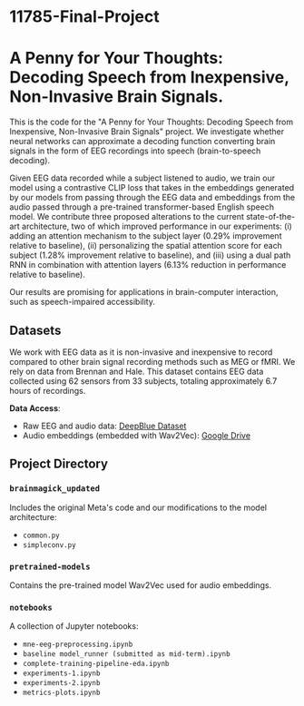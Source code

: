 # 11785-Final-Project

# A Penny for Your Thoughts: Decoding Speech from Inexpensive, Non-Invasive Brain Signals. 

This is the code for the "A Penny for Your Thoughts: Decoding Speech from Inexpensive, Non-Invasive Brain Signals" project. We investigate whether neural networks can approximate a decoding function converting brain signals in the form of EEG recordings into speech (brain-to-speech decoding). 

Given EEG data recorded while a subject listened to audio, we train our model using a contrastive CLIP loss that takes in the embeddings generated by our models from passing through the EEG data and embeddings from the audio passed through a pre-trained transformer-based English speech model. We contribute three proposed alterations to the current state-of-the-art architecture, two of which improved performance in our experiments: (i) adding an attention mechanism to the subject layer (0.29% improvement relative to baseline), (ii) personalizing the spatial attention score for each subject (1.28% improvement relative to baseline), and (iii) using a dual path RNN in combination with attention layers (6.13% reduction in performance relative to baseline). 

Our results are promising for applications in brain-computer interaction, such as speech-impaired accessibility. 

## Datasets

We work with EEG data as it is non-invasive and inexpensive to record compared to other brain signal recording methods such as MEG or fMRI. We rely on data from Brennan and Hale. This dataset contains EEG data collected using 62 sensors from 33 subjects, totaling approximately 6.7 hours of recordings. 

**Data Access**:
  - Raw EEG and audio data: [DeepBlue Dataset](https://deepblue.lib.umich.edu/data/concern/data_sets/bn999738r)
  - Audio embeddings (embedded with Wav2Vec): [Google Drive](https://drive.google.com/drive/folders/1EsF6CMh_pLmwle4Qu3QLRpSYnj63n1iH?usp=sharing)

## Project Directory

### `brainmagick_updated`
Includes the original Meta's code and our modifications to the model architecture:
- `common.py`
- `simpleconv.py`

### `pretrained-models`
Contains the pre-trained model Wav2Vec used for audio embeddings.

### `notebooks`
A collection of Jupyter notebooks:
- `mne-eeg-preprocessing.ipynb`
- `baseline model_runner (submitted as mid-term).ipynb`
- `complete-training-pipeline-eda.ipynb`
- `experiments-1.ipynb`
- `experiments-2.ipynb`
- `metrics-plots.ipynb` 

